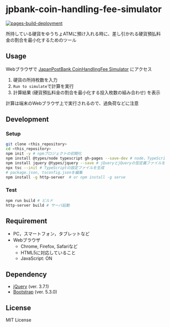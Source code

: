 # jpbank-coin-handling-fee-simulator

[![pages-build-deployment](https://github.com/matchaism/jpbank-coin-handling-fee-simulator/actions/workflows/pages/pages-build-deployment/badge.svg?branch=gh-pages)](https://github.com/matchaism/jpbank-coin-handling-fee-simulator/actions/workflows/pages/pages-build-deployment)

所持している硬貨をゆうちょATMに預け入れる時に、差し引かれる硬貨預払料金の割合を最小化するためのツール

## Usage

Webブラウザで [JapanPostBank CoinHandlingFee Simulator](http://jp-bank-coin-handling-fee-sim.matchaism.net) にアクセス

1. 硬貨の所持枚数を入力
2. `Run to simulate`で計算を実行
3. 計算結果 (硬貨預払料金の割合を最小化する投入枚数の組み合わせ) を表示

計算は端末のWebブラウザ上で実行されるので、過負荷などに注意

## Development

### Setup

```bash
git clone <this_repository>
cd <this_repository>
npm init -y # npmプロジェクトの初期化
npm install @types/node typescript gh-pages --save-dev # node，TypeScriptとgh-pagesをインストール
npm install jquery @types/jquery --save # jQueryとjQueryの型定義ファイルをインストール
npx tsc --init # TypeScriptの設定ファイルを生成
# package.json, tsconfig.jsonを編集
npm install -g http-server  # or npm install -g serve
```

### Test

```bash
npm run build # ビルド
http-server build # サーバ起動
```

## Requirement

- PC，スマートフォン，タブレットなど
- Webブラウザ
  - Chrome, Firefox, Safariなど
  - HTML5に対応していること
  - JavaScript: ON

## Dependency

- [jQuery](https://jquery.com/) (ver. 3.7.1)
- [Bootstrap](https://getbootstrap.com/) (ver. 5.3.0)

## License

MIT License
